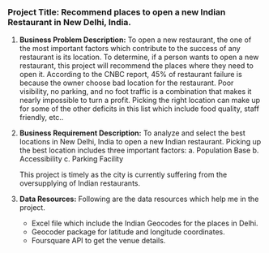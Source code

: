                                                    
  ### **Project Title:** **Recommend places to open a new Indian Restaurant in New Delhi, India.**
   
   1.	**Business Problem Description:**
        To open a new restaurant, the one of the most important factors which contribute to the success of any restaurant is its location.         To determine, if a person wants to open a new restaurant, this project will recommend the places where they need to open it.
        According to the CNBC report, 45% of restaurant failure is because the owner choose bad location for the restaurant.
        Poor visibility, no parking, and no foot traffic is a combination that makes it nearly impossible to turn a profit. Picking the           right location can make up for some of the other deficits in this list which include food quality, staff friendly, etc..

   2.  **Business Requirement Description:**
        To analyze and select the best locations in New Delhi, India to open a new Indian restaurant. Picking up the best location                 includes three important factors:
        a. Population Base
        b. Accessibility
        c. Parking Facility
       
        This project is timely as the city is currently suffering from the oversupplying of Indian restaurants. 

2.	**Data Resources:**
        Following are the data resources which help me in the project.
       - Excel file which include the Indian Geocodes for the places in Delhi.
       - Geocoder package for latitude and longitude coordinates.
       - Foursquare API to get the venue details.


